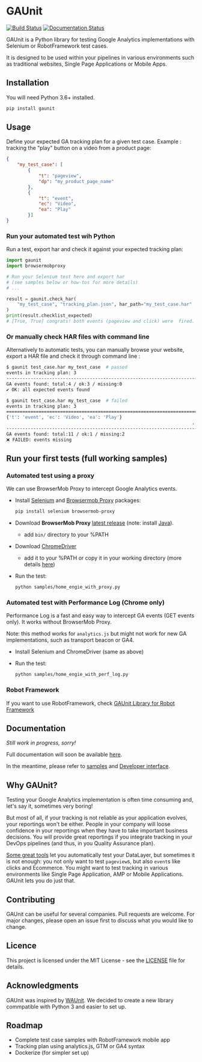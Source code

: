 # GAUnit

[![Build Status](https://travis-ci.org/VinceCabs/GAUnit.svg?branch=master)](https://travis-ci.org/VinceCabs/GAUnit)
[![Documentation Status](https://readthedocs.org/projects/gaunit/badge/?version=latest)](https://gaunit.readthedocs.io/en/latest/?badge=latest)

GAUnit is a Python library for testing Google Analytics implementations with Selenium or RobotFramework test cases.

It is designed to be used within your pipelines in various environments such as traditional websites, Single Page Applications or Mobile Apps.

## Installation

You will need Python 3.6+ installed.

```sh
pip install gaunit
```

## Usage

Define your expected GA tracking plan for a given test case. Example : tracking the "play" button on a video from a product page:

```JSON
{
    "my_test_case": [
        {
            "t": "pageview",
            "dp": "my_product_page_name"
        },
        {
            "t": "event",
            "ec": "Video",
            "ea": "Play"
        }]
}
```

### Run your automated test wih Python

Run a test, export har and check it against your expected tracking plan:

```python
import gaunit
import browsermobproxy

# Run your Selenium test here and export har 
# (see samples below or how-tos for more details)
# ...

result = gaunit.check_har(
    "my_test_case", "tracking_plan.json", har_path="my_test_case.har"
)
print(result.checklist_expected)
# [True, True] congrats! both events (pageview and click) were  fired.
```

### Or manually check HAR files with command line

Alternatively to automatic tests, you can manually browse your website, export a HAR file and check it through command line :

```sh
$ gaunit test_case.har my_test_case  # passed
events in tracking plan: 3
--------------------------------------------------------------------------------
GA events found: total:4 / ok:3 / missing:0
✔ OK: all expected events found

$ gaunit test_case.har my_test_case  # failed
events in tracking plan: 3
================================================================================
{'t': 'event', 'ec': 'Video', 'ea': 'Play'}
                                                                     ... missing
--------------------------------------------------------------------------------
GA events found: total:11 / ok:1 / missing:2
❌ FAILED: events missing
```

## Run your first tests (full working samples)

### Automated test using a proxy

We can use BrowserMob Proxy to intercept Google Analytics events.

- Install [Selenium](https://selenium-python.readthedocs.io/) and [Browsermob Proxy](https://browsermob-proxy-py.readthedocs.io/) packages:

  ```sh
  pip install selenium browsermob-proxy
  ```

- Download **BrowserMob Proxy** [latest release](https://github.com/lightbody/browsermob-proxy/releases) (note: install [Java](https://www.oracle.com/java/technologies/javase-jre8-downloads.html)).
  - add `bin/` directory to your %PATH

- Download [ChromeDriver](https://sites.google.com/a/chromium.org/chromedriver/downloads)
  - add it to your %PATH or copy it in your working directory (more details [here](https://selenium-python.readthedocs.io/installation.html#drivers))

- Run the test:

  ```sh
  python samples/home_engie_with_proxy.py
  ```

### Automated test with Performance Log (Chrome only)

Performance Log is a fast and easy way to intercept GA events (GET events only). It works without BrowserMob Proxy.

Note: this method works for `analytics.js` but might not work for new GA implementations, such as transport beacon or GA4.

- Install Selenium and ChromeDriver (same as above)

- Run the test:

  ```sh
  python samples/home_engie_with_perf_log.py
  ```

### Robot Framework

If you want to use RobotFramework, check [GAUnit Library for Robot Framework](https://github.com/VinceCabs/robotframework-gaunitlibrary)

## Documentation

*Still work in progress, sorry!*

Full documentation will soon be available [here](https://gaunit.readthedocs.io/).

In the meantime, please refer to [samples](samples/) and [Developer interface](https://gaunit.readthedocs.io/en/latest/api.html#main-api).

## Why GAUnit?

Testing your Google Analytics implementation is often time consuming and, let's say it, sometimes very boring!

But most of all, if your tracking is not reliable as your application evolves, your reportings won't be either. People in your company will loose confidence in your reportings when they have to take important business decisions. You will provide great reportings if you integrate tracking in your DevOps pipelines (and thus, in you Quality Assurance plan).

[Some great tools](https://www.simoahava.com/analytics/automated-tests-for-google-tag-managers-datalayer/) let you automatically test your DataLayer, but sometimes it is not enough: you not only want to test `pageview`s, but also `event`s like clicks and Ecommerce. You might want to test tracking in various environments like Single Page Application, AMP or Mobile Applications. GAUnit lets you do just that.

## Contributing

GAUnit can be useful for several companies. Pull requests are welcome. For major changes, please open an issue first to discuss what you would like to change.

## Licence

This project is licensed under the MIT License - see the [LICENSE](LICENCE) file for details.

## Acknowledgments

GAUnit was inspired by [WAUnit](https://github.com/joaolcorreia/WAUnit). We decided to create a new library commpatible with Python 3 and easier to set up.

## Roadmap

- Complete test case samples with RobotFramework mobile app
- Tracking plan using analytics.js, GTM or GA4 syntax
- Dockerize (for simpler set up)
